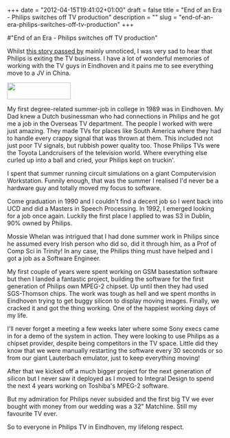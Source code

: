 +++
date = "2012-04-15T19:41:02+01:00"
draft = false
title = "End of an Era - Philips switches off TV production"
description = ""
slug = "end-of-an-era-philips-switches-off-tv-production"
+++

#"End of an Era - Philips switches off TV production"

Whilst <a href="http://www.rnw.nl/english/article/philips-switches-tv-production">this story passed by</a> mainly unnoticed, I was very sad to hear that Philips is exiting the TV business. I have a lot of wonderful memories of working with the TV guys in Eindhoven and it pains me to see everything move to a JV in China.

<a href="http://www.philips.com/"><img class="size-full wp-image-681 aligncenter" title="mainlogo_full_gb_en" src="https://s3-eu-west-1.amazonaws.com/conoroneill.net/wp-content/uploads/2012/04/mainlogo_full_gb_en.gif" alt="" width="148" height="39" /></a>

My first degree-related summer-job in college in 1989 was in Eindhoven. My Dad knew a Dutch businessman who had connections in Philips and he got me a job in the Overseas TV department. The people I worked with were just amazing. They made TVs for places like South America where they had to handle every crappy signal that was thrown at them. This included not just poor TV signals, but rubbish power quality too. Those Philips TVs were the Toyota Landcruisers of the television world. Where everything else curled up into a ball and cried, your Philips kept on truckin'.

I spent that summer running circuit simulations on a giant Computervision Workstation. Funnily enough, that was the summer I realised I'd never be a hardware guy and totally moved my focus to software.

Come graduation in 1990 and I couldn't find a decent job so I went back into UCD and did a Masters in Speech Processing. In 1992, I emerged looking for a job once again. Luckily the first place I applied to was S3 in Dublin, 90% owned by Philips.

Mossie Whelan was intrigued that I had done summer work in Philips since he assumed every Irish person who did so, did it through him, as a Prof of Comp Sci in Trinity! In any case, the Philips thing must have helped and I got a job as a Software Engineer.

My first couple of years were spent working on GSM basestation software but then I landed a fantastic project, building the software for the first generation of Philips own MPEG-2 chipset. Up until then they had used SGS-Thomson chips. The work was tough as hell and we spent months in Eindhoven trying to get buggy silicon to display moving images. Finally, we cracked it and got the thing working. One of the happiest working days of my life.

I'll never forget a meeting a few weeks later where some Sony execs came in for a demo of the system in action. They were looking to use Philips as a chipset provider, despite being competitors in the TV space. Little did they know that we were manually restarting the software every 30 seconds or so from our giant Lauterbach emulator, just to keep everything moving!

After that we kicked off a much bigger project for the next generation of silicon but I never saw it deployed as I moved to Integral Design to spend the next 4 years working on Toshiba's MPEG-2 software.

But my admiration for Philips never subsided and the first big TV we ever bought with money from our wedding was a 32" Matchline. Still my favourite TV ever.

So to everyone in Philips TV in Eindhoven, my lifelong respect.

&nbsp;